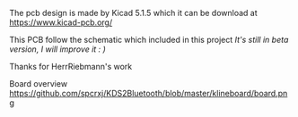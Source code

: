 The pcb design is made by Kicad 5.1.5 which it can be download at
https://www.kicad-pcb.org/

This PCB follow the schematic which included in this project
*It's still in beta version, I will improve it : )*

Thanks for HerrRiebmann's work

Board overview
https://github.com/spcrxj/KDS2Bluetooth/blob/master/klineboard/board.png


